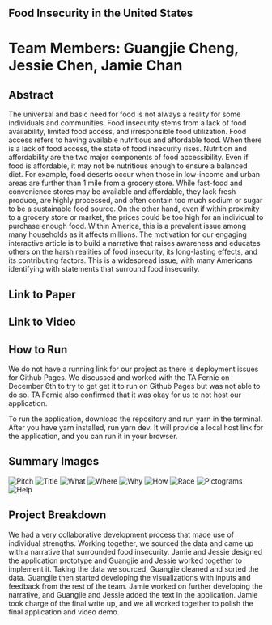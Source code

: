## Food Insecurity in the United States

# Team Members: Guangjie Cheng, Jessie Chen, Jamie Chan

## Abstract
The universal and basic need for food is not always a reality for some individuals and communities. Food insecurity stems from a lack of food availability, limited food access, and irresponsible food utilization. Food access refers to having available nutritious and affordable food. When there is a lack of food access, the state of food insecurity rises. Nutrition and affordability are the two major components of food accessibility. Even if food is affordable, it may not be nutritious enough to ensure a balanced diet. For example, food deserts occur when those in low-income and urban areas are further than 1 mile from a grocery store. While fast-food and convenience stores may be available and affordable, they lack fresh produce, are highly processed, and often contain too much sodium or sugar to be a sustainable food source. On the other hand, even if within proximity to a grocery store or market, the prices could be too high for an individual to purchase enough food. Within America, this is a prevalent issue among many households as it affects millions. The motivation for our engaging interactive article is to build a narrative that raises awareness and educates others on the harsh realities of food insecurity, its long-lasting effects, and its contributing factors. This is a widespread issue, with many Americans identifying with statements that surround food insecurity. 

## Link to Paper

## Link to Video

## How to Run
We do not have a running link for our project as there is deployment issues for Github Pages. We discussed and worked with the TA Fernie on December 6th to try to get get it to run on Github Pages but was not able to do so. TA Fernie also confirmed that it was okay for us to not host our application.

To run the application, download the repository and run yarn in the terminal. After you have yarn installed, run yarn dev. It will provide a local host link for the application, and you can run it in your browser.

## Summary Images
![Pitch](summaryImgs/pitch.png)
![Title](summaryImgs/title.png)
![What](summaryImgs/what.png)
![Where](summaryImgs/where.png)
![Why](summaryImgs/why.png)
![How](summaryImgs/how.png)
![Race](summaryImgs/race.png)
![Pictograms](summaryImgs/pictograms.png)
![Help](summaryImgs/help.png)


## Project Breakdown
We had a very collaborative development process that made use of individual strengths. Working together, we sourced the data and came up with a narrative that surrounded food insecurity. Jamie and Jessie designed the application prototype and Guangjie and Jessie worked together to implement it. Taking the data we sourced, Guangjie cleaned and sorted the data. Guangjie then started developing the visualizations with inputs and feedback from the rest of the team. Jamie worked on further developing the narrative, and Guangjie and Jessie added the text in the application. Jamie took charge of the final write up, and we all worked together to polish the final application and video demo. 